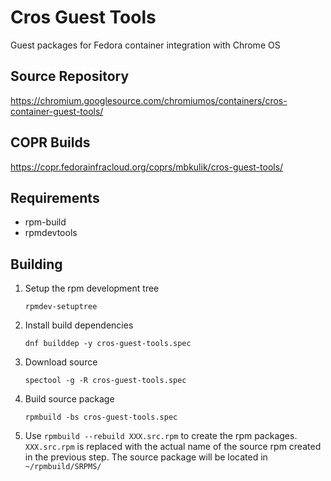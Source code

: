 
# Cros Guest Tools

Guest packages for Fedora container integration with Chrome OS

## Source Repository

https://chromium.googlesource.com/chromiumos/containers/cros-container-guest-tools/

## COPR Builds

https://copr.fedorainfracloud.org/coprs/mbkulik/cros-guest-tools/

## Requirements

- rpm-build
- rpmdevtools

## Building

1. Setup the rpm development tree

    ```rpmdev-setuptree```

2. Install build dependencies

    ```dnf builddep -y cros-guest-tools.spec```

3. Download source

    ```spectool -g -R cros-guest-tools.spec```

4. Build source package

    ```rpmbuild -bs cros-guest-tools.spec```

5. Use ```rpmbuild --rebuild XXX.src.rpm``` to create the rpm packages.
   ```XXX.src.rpm``` is replaced with the actual name of the source rpm created in
   the previous step. The source package will be located in ```~/rpmbuild/SRPMS/```
